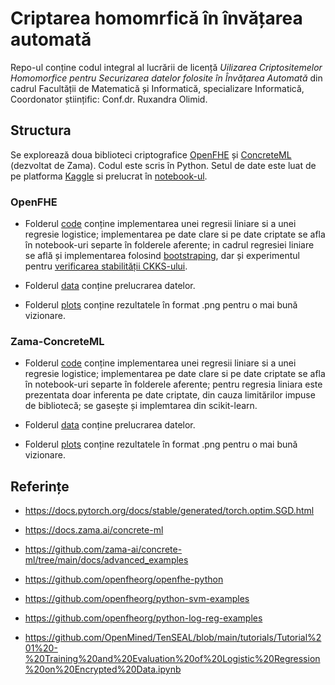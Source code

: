 # Criptarea homomrfică în învățarea automată

Repo-ul conține codul integral al lucrării de licență _Uilizarea Criptositemelor Homomorfice pentru Securizarea datelor folosite în Învățarea Automată_ din cadrul Facultății de Matematică și Informatică, specializare Informatică, Coordonator științific: Conf.dr. Ruxandra Olimid.


## Structura
Se explorează doua biblioteci criptografice [OpenFHE](https://github.com/openfheorg/openfhe-python) și [ConcreteML](https://github.com/zama-ai/concrete-ml) (dezvoltat de Zama). Codul este scris în Python. Setul de date este luat de pe platforma [Kaggle](https://www.kaggle.com/dsv/10892812) si prelucrat în [notebook-ul](https://github.com/dariapirvulescu18/Homomorphic-Encryption-ML/blob/master/OpenFHE/data/process_data.ipynb). 

### OpenFHE
- Folderul [code](https://github.com/dariapirvulescu18/Homomorphic-Encryption-ML/tree/master/OpenFHE/code) conține implementarea unei regresii liniare si a unei regresie logistice; implementarea pe date clare si pe date criptate se afla în notebook-uri separte în folderele aferente; in cadrul regresiei liniare se află și implementarea folosind [bootstraping](https://github.com/dariapirvulescu18/Homomorphic-Encryption-ML/blob/master/OpenFHE/code/liniar_regression/liniar_regression_bootstraping.ipynb), dar și experimentul pentru [verificarea stabilității CKKS-ului](https://github.com/dariapirvulescu18/Homomorphic-Encryption-ML/blob/master/OpenFHE/code/liniar_regression/li_r_trained_on_clear_data_pred_on_encrypted_data_5round_compare.ipynb).

- Folderul [data](https://github.com/dariapirvulescu18/Homomorphic-Encryption-ML/tree/master/OpenFHE/data) conține prelucrarea datelor.

- Folderul [plots](https://github.com/dariapirvulescu18/Homomorphic-Encryption-ML/tree/master/OpenFHE/plots) conține rezultatele în format .png pentru o mai bună vizionare.

### Zama-ConcreteML
- Folderul [code](https://github.com/dariapirvulescu18/Homomorphic-Encryption-ML/tree/master/Zama-ConcreteML/code) conține implementarea unei regresii liniare si a unei regresie logistice; implementarea pe date clare si pe date criptate se afla în notebook-uri separte în folderele aferente; pentru regresia liniara este prezentata doar inferenta pe date criptate, din cauza limitărilor impuse de bibliotecă; se gasește și implemtarea din scikit-learn.

- Folderul [data](https://github.com/dariapirvulescu18/Homomorphic-Encryption-ML/tree/master/OpenFHE/data) conține prelucrarea datelor.

- Folderul [plots](https://github.com/dariapirvulescu18/Homomorphic-Encryption-ML/tree/master/OpenFHE/plots) conține rezultatele în format .png pentru o mai bună vizionare.


## Referințe

- https://docs.pytorch.org/docs/stable/generated/torch.optim.SGD.html

- https://docs.zama.ai/concrete-ml

- https://github.com/zama-ai/concrete-ml/tree/main/docs/advanced_examples

- https://github.com/openfheorg/openfhe-python

- https://github.com/openfheorg/python-svm-examples

- https://github.com/openfheorg/python-log-reg-examples

- https://github.com/OpenMined/TenSEAL/blob/main/tutorials/Tutorial%201%20-%20Training%20and%20Evaluation%20of%20Logistic%20Regression%20on%20Encrypted%20Data.ipynb


